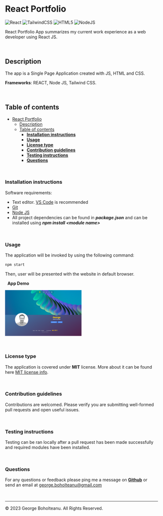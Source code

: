 # React Portfolio

![React](https://img.shields.io/badge/react-%2320232a.svg?style=for-the-badge&logo=react&logoColor=%2361DAFB)
![TailwindCSS](https://img.shields.io/badge/tailwindcss-%2338B2AC.svg?style=for-the-badge&logo=tailwind-css&logoColor=white)
![HTML5](https://img.shields.io/badge/html5-%23E34F26.svg?style=for-the-badge&logo=html5&logoColor=white)
![NodeJS](https://img.shields.io/badge/node.js-6DA55F?style=for-the-badge&logo=node.js&logoColor=white)

React Portfolio App summarizes my current work experience as a web developer using React JS.

&nbsp;

## Description

The app is a Single Page Application created with JS, HTML and CSS. 

**Frameworks**: REACT, Node JS, Tailwind CSS.

&nbsp;

## Table of contents

- [React Portfolio](#react-portfolio)
  - [Description](#description)
  - [Table of contents](#table-of-contents)
    - [**Installation instructions**](#installation-instructions)
    - [**Usage**](#usage)
    - [**License type**](#license-type)
    - [**Contribution guidelines**](#contribution-guidelines)
    - [**Testing instructions**](#testing-instructions)
    - [**Questions**](#questions)

&nbsp;

### **Installation instructions**

Software requirements:

- Text editor. [VS Code](https://code.visualstudio.com/) is recommended
- [Git](https://git-scm.com/downloads)
- [Node JS](https://nodejs.org/en/download/)
- All project dependencies can be found in ***package.json***  and can be installed using ***npm install \<module name>***


&nbsp;

### **Usage**

The application will be invoked by using the following command:

```bash
npm start
```

Then, user will be presented with the website in default browser.

&nbsp;
**App Demo** 

[<img src="./assets/images/../../public/assets/images/_react-app-mockup_(desktop).png" width="50%">](https://github.com/georgeboholteanu/react-portfolio "Demo")

&nbsp;

### **License type**

  The application is covered under **MIT** license. More about it can be found here [MIT license info](https://opensource.org/license/mit/).

&nbsp;

### **Contribution guidelines**

Contributions are welcomed. Please verify you are submitting well-formed pull requests and open useful issues.

&nbsp;

### **Testing instructions**

Testing can be ran locally after a pull request has been made successfully and required modules have been installed.

&nbsp;

### **Questions**

For any questions or feedback please ping me a message on **[Github](https://github.com/georgeboholteanu)** or send an email at <george.boholteanu@gmail.com>

&nbsp;

---
© 2023 George Boholteanu. All Rights Reserved.
